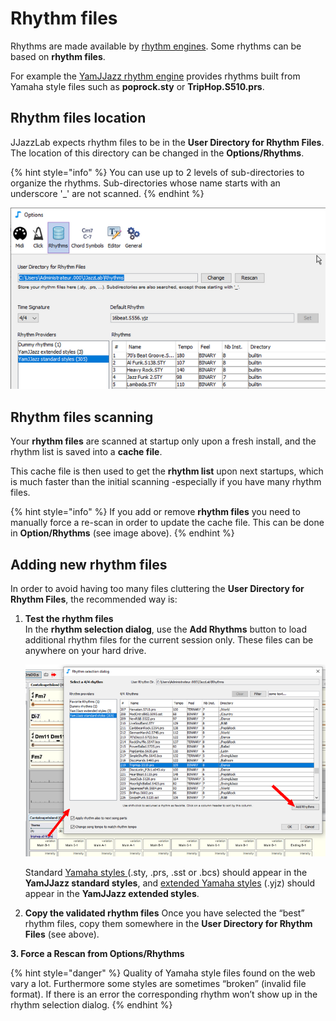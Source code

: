 # Rhythm files

Rhythms are made available by [rhythm engines](../rhythm-engines/rhythm-engines-overview.md). Some rhythms can be based on **rhythm files**. 

For example the [YamJJazz rhythm engine](../rhythm-engines/yamjjazz-rhythm-engine/) provides rhythms built from Yamaha style files such as **poprock.sty** or **TripHop.S510.prs**.

## Rhythm files location <a id="rhythm-files-location"></a>

JJazzLab expects rhythm files to be in the **User Directory for Rhythm Files**. The location of this directory can be changed in the **Options/Rhythms**. 

{% hint style="info" %}
You can use up to 2 levels of sub-directories to organize the rhythms. Sub-directories whose name starts with an underscore '\_' are not scanned.
{% endhint %}

![](../.gitbook/assets/userdirforrhythmfiles.png)

## Rhythm files scanning <a id="rhythm-files-scanning"></a>

Your **rhythm files** are scanned at startup only upon a fresh install, and the rhythm list is saved into a **cache file**.

This cache file is then used to get the **rhythm list** upon next startups, which is much faster than the initial scanning -especially if you have many rhythm files. 

{% hint style="info" %}
If you add or remove **rhythm files** you need to manually force a re-scan in order to update the cache file. This can be done in **Option/Rhythms** \(see image above\).
{% endhint %}

## Adding new rhythm files <a id="adding-new-rhythm-files"></a>

In order to avoid having too many files cluttering the **User Directory for Rhythm Files**, the recommended way is:

1. **Test the rhythm files**  
   In the **rhythm selection dialog**, use the **Add Rhythms** button to load additional rhythm files for the current session only. These files can be anywhere on your hard drive.  
  
    ![](../.gitbook/assets/addrhythmsbutton.png) 

  
   Standard [Yamaha styles ](../rhythm-engines/yamjjazz-rhythm-engine/yamaha-styles.md)\(.sty, .prs, .sst or .bcs\) should appear in the **YamJJazz standard styles**, and [extended Yamaha styles](../rhythm-engines/yamjjazz-rhythm-engine/extended-yamaha-styles.md) \(.yjz\) should appear in the **YamJJazz extended styles**.   

2. **Copy the validated rhythm files** Once you have selected the “best” rhythm files, copy them somewhere in the **User Directory for Rhythm Files** \(see above\).

**3. Force a Rescan from Options/Rhythms**

{% hint style="danger" %}
Quality of Yamaha style files found on the web vary a lot. Furthermore some styles are sometimes “broken” \(invalid file format\). If there is an error the corresponding rhythm won’t show up in the rhythm selection dialog.
{% endhint %}

